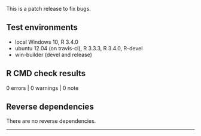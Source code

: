 This is a patch release to fix bugs.

## Test environments
* local Windows 10, R 3.4.0
* ubuntu 12.04 (on travis-ci), R 3.3.3, R 3.4.0, R-devel
* win-builder (devel and release)

## R CMD check results

0 errors | 0 warnings | 0 note

## Reverse dependencies

There are no reverse dependencies.

---

